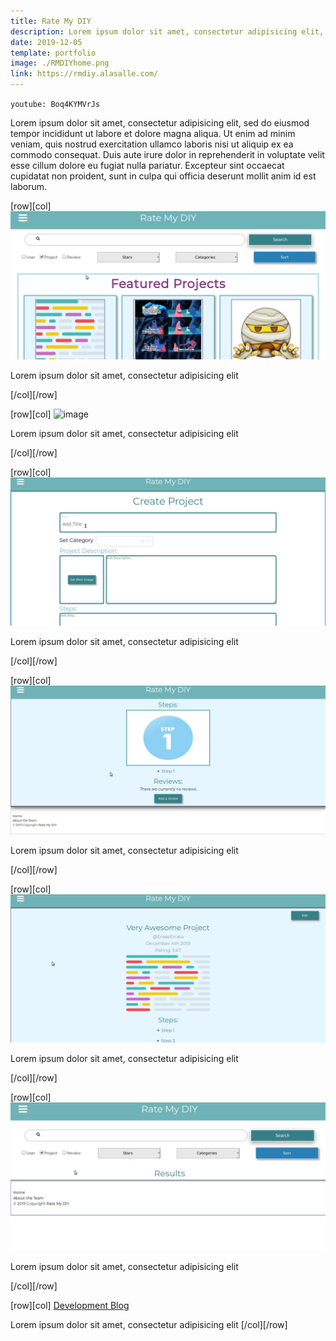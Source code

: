 ```yaml
---
title: Rate My DIY
description: Lorem ipsum dolor sit amet, consectetur adipisicing elit, sed do eiusmod tempor incididunt ut labore et dolore magna aliqua.
date: 2019-12-05
template: portfolio
image: ./RMDIYhome.png
link: https://rmdiy.alasalle.com/
---
```


`youtube: Boq4KYMVrJs`

Lorem ipsum dolor sit amet, consectetur adipisicing elit, sed do eiusmod tempor incididunt ut labore et dolore magna aliqua. Ut enim ad minim veniam, quis nostrud exercitation ullamco laboris nisi ut aliquip ex ea commodo consequat. Duis aute irure dolor in reprehenderit in voluptate velit esse cillum dolore eu fugiat nulla pariatur. Excepteur sint occaecat cupidatat non proident, sunt in culpa qui officia deserunt mollit anim id est laborum.

[row][col]
![image](./HomeAndNav.gif)

Lorem ipsum dolor sit amet, consectetur adipisicing elit

[/col][/row]

[row][col]
![image](./Profile.gif)

Lorem ipsum dolor sit amet, consectetur adipisicing elit

[/col][/row]

[row][col]
![image](./CreateAProject.gif)

Lorem ipsum dolor sit amet, consectetur adipisicing elit

[/col][/row]

[row][col]
![image](./Review.gif)

Lorem ipsum dolor sit amet, consectetur adipisicing elit

[/col][/row]

[row][col]
![image](./RateReview.gif)

Lorem ipsum dolor sit amet, consectetur adipisicing elit

[/col][/row]

[row][col]
![image](./Search.gif)

Lorem ipsum dolor sit amet, consectetur adipisicing elit

[/col][/row]

[row][col]
<a href="https://alasallelabs.netlify.com/" target="_blank" rel="noopener noreferrer">Development Blog</a>

Lorem ipsum dolor sit amet, consectetur adipisicing elit
[/col][/row]

